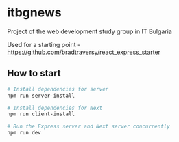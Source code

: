 # itbgnews
Project of the web development study group in IT Bulgaria

Used for a starting point - https://github.com/bradtraversy/react_express_starter

## How to start

```bash
# Install dependencies for server 
npm run server-install

# Install dependencies for Next
npm run client-install

# Run the Express server and Next server concurrently
npm run dev
```
